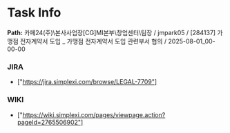 # Task Info

**Path:** 카페24(주)\본사사업장\[CG]MI본부\창업센터\팀장 / jmpark05 / [284137] 가맹점 전자계약서 도입 _ 가맹점 전자계약서 도입 관련부서 협의 / 2025-08-01_00-00-00

### JIRA
- ["https://jira.simplexi.com/browse/LEGAL-7709"]

### WIKI
- ["https://wiki.simplexi.com/pages/viewpage.action?pageId=2765506902"]

